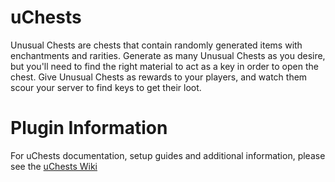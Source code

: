 # uChests
Unusual Chests are chests that contain randomly generated items with enchantments and rarities. Generate as many Unusual Chests as you desire, but you'll need to find the right material to act as a key in order to open the chest. Give Unusual Chests as rewards to your players, and watch them scour your server to find keys to get their loot.

# Plugin Information
For uChests documentation, setup guides and additional information, please see the [uChests Wiki](https://github.com/austinpilz/uChests/wiki)
